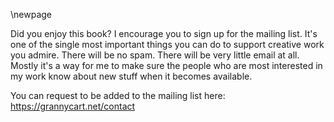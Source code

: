\newpage

<div style="page-break-before:always;"></div>  
  
[//]: # (./contact.md)

[//]: # (This is the page with contact information, which goes at the front or the back of the book, depending on format. See Makefile.)

Did you enjoy this book? I encourage you to sign up for the mailing
list. It's one of the single most important things you can do to support
creative work you admire. There will be no spam. There will be very
little email at all. Mostly it's a way for me to make sure the people
who are most interested in my work know about new stuff when it becomes
available.

You can request to be added to the mailing list here:  
https://grannycart.net/contact



